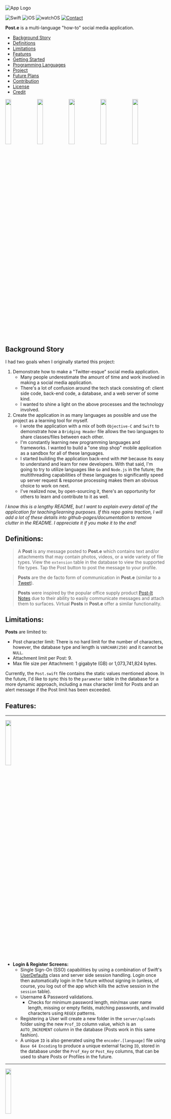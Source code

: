 ![App Logo](./images/demo_banner.png)

![Swift](https://img.shields.io/badge/Swift-5-orange?style=for-the-badge&logo=swift)
![iOS](https://img.shields.io/badge/iOS-16.2-red?style=for-the-badge&logo=apple)
![watchOS](https://img.shields.io/badge/watchOS-9.1-yellow?style=for-the-badge&logo=apple)
[![Contact](https://img.shields.io/badge/contact-scott.grivner@gmail.com-9cf?style=for-the-badge&logo=gmail)](mailto:scott.grivner@gmail.com)

**Post.e** is a multi-language "how-to" social media application.

- [Background Story](#background-story)
- [Definitions](#definitions)
- [Limitations](#limitations)
- [Features](#features)
- [Getting Started](#getting-started)
- [Programming Languages](#programming-languages)
- [Project](#project)
- [Future Plans](#future-plans)
- [Contribution](#contribution)
- [License](#license)
- [Credit](#credit)

<img src="./images/phone_feed.gif" width="19%" height="19%"/> <!-- Done -->
<img src="./images/phone_post.gif" width="19%" height="19%"/> <!-- Done -->
<img src="./images/phone_splash.png" width="19%" height="19%"/> <!-- Done -->
<img src="./images/phone_profile.gif" width="19%" height="19%"/> <!-- Done -->
<img src="./images/phone_interaction.gif" width="19%" height="19%"/> <!-- Done -->

## Background Story

I had two goals when I originally started this project:
1. Demonstrate how to make a "Twitter-esque" social media application.
    - Many people underestimate the amount of time and work involved in making a social media application.
    - There's a lot of confusion around the tech stack consisting of: client side code, back-end code, a database, and a web server of some kind.
    - I wanted to shine a light on the above processes and the technology involved.
2. Create the application in as many languages as possible and use the project as a learning tool for myself.
    - I wrote the application with a mix of both `Objective-C` and `Swift` to demonstrate how a `Bridging Header` file allows the two languages to share classes/files between each other. 
    - I'm constantly learning new programming languages and frameworks. I wanted to build a "one stop shop" mobile application as a sandbox for all of these languages.
    - I started building the application back-end with ``PHP`` because its easy to understand and learn for new developers. With that said, I'm going to try to utilize languages like ``Go`` and ``Node.js`` in the future; the multithreading capabilities of these languages to significantly speed up server request & response processing makes them an obvious choice to work on next.
    - I've realized now, by open-sourcing it, there's an opportunity for others to learn and contribute to it as well.
    
*I know this is a lengthy README, but I want to explain every detail of the application for teaching/learning purposes. If this repo gains traction, I will add a lot of these details into github-pages/documentation to remove clutter in the README. I appreciate it if you make it to the end!*

## Definitions:
> A **Post** is any message posted to **Post.e** which contains text and/or attachments that may contain photos, videos, or a wide variety of file types. View the `extension` table in the database to view the supported file types. Tap the Post button to post the message to your profile.

> **Posts** are the de facto form of communication in **Post.e** (similar to a [Tweet](https://help.twitter.com/en/resources/new-user-faq)).

> **Posts** were inspired by the popular office supply product [Post-It Notes](https://en.wikipedia.org/wiki/Post-it_Note) due to their ability to easily communicate messages and attach them to surfaces. Virtual **Posts** in **Post.e** offer a similar functionality. 

## Limitations:
**Posts** are limited to:
- Post character limit: There is no hard limit for the number of characters, however, the database type and length is `VARCHAR(250)` and it cannot be `NULL`.
- Attachment limit per Post: 9.
- Max file size per Attachment: 1 gigabyte (GB) or 1,073,741,824 bytes.

Currently, the `Post.swift` file contains the static values mentioned above. In the future, I'd like to sync this to the `parameter` table in the database for a more dynamic approach, including a max character limit for Posts and an alert message if the Post limit has been exceeded.

## Features:
--- 
<img src="./images/phone_login-register.gif" width="19%" height="19%"/>

- **Login & Register Screens:** 
    - Single Sign-On (SSO) capabilities by using a combination of Swift's [UserDefaults](https://developer.apple.com/documentation/foundation/userdefaults) class and server side session handling. Login once then automatically login in the future without signing in (unless, of course, you log out of the app which kills the active session in the `session` table).
    - Username & Password validations.
        - Checks for minimum password length, min/max user name length, missing or empty fields, matching passwords, and invalid characters using `REGEX` patterns. 
    - Registering a User will create a new folder in the `server/uploads` folder using the new `Prof_ID` column value, which is an `AUTO_INCREMENT` column in the database (Posts work in this same fashion).
    - A unique `ID` is also generated using the `encoder.[language]` file using `Base 64 Encoding` to produce a unique external facing `ID`, stored in the database under the `Prof_Key` or `Post_Key` columns, that can be used to share Posts or Profiles in the future.
---
<img src="./images/phone_config.gif" width="19%" height="19%"/>

- **Configure Programming Language Screens:** <br>
    - Pick the server side language you want **Post.e** to use. This will route the requests to the toggled language folder.
---
<img src="./images/phone_feed.gif" width="19%" height="19%"/>

- **Feed Screen:** <br>
    - Sort Posts by *Newest*:
        - *Newest* consists of the most *recent* posts using the `Post_Created` date column in descending order.
        - `WHERE Post_Created DESC`.
    - Sort Posts by *Home* experience:
        - *Home* uses a number of columns to create a fun user feed experience using the below `WHERE` clause:
        - `WHERE Post_Love_Count DESC, Post_Pin_Count DESC, Post_Reply_Count, Post_Created DESC`.
    - Click on the Profile name to segue to the users Profile screen.
---
<img src="./images/phone_interaction.gif" width="19%" height="19%"/>

- **Interaction Screen:** <br>
    - View New Users on the App.
    - Click on the Profile name to segue to the users Profile screen.
    - Follow or Unfollow users directly from this screen.
---
<img src="./images/phone_profile.gif" width="19%" height="19%"/>

- **Profile Screen:** <br>
    - Interactive Follower, Following, and Post count buttons that will segue to the Interaction screen when clicked.
    - Profile picture display.
    - Click the Profile tab icon to scroll to the top.
    - Pull refresh to get the most recent Posts.
    - Post button to create new Posts.
    - Order your Posts on your Profile Feed by: Newest, Oldest, Loved, Pinned, Replied counts in descending order.
    - Edit Profile
        - Change your Profile picture (take a photo or select one from your library).
        - Remove your Profile picture - setting it to the default placeholder image.
        - Update your Profile Username (it must be unique) and Profile Name.
        - Delete your Profile.
    - Scroll to the bottom of the Table, Posts will load in 25 Post chunks. If the Post # > 25, a request will be sent to the server and an activity indicator will be shown in the Table footer as it fetches the next chunk of 25.
    - Within the Post Cell:
        - Preview & Save Attachments.
        - Pin a Post (which will be displayed on your own Profile).
        - Reply to a Post.
        - Love a Post.
    - Click on the Profile name to segue to the users Profile screen.
---
<img src="./images/phone_post.gif" width="19%" height="19%"/><img src="./images/phone_attachments.png" width="19%" height="19%"/>

- **Post Screen:** <br>
    - Type up a Post.
    - Cancel the Post by clicking the Cancel button or the visible Profile Screen.
    - Add Photos/Videos from your Camera or Photo Library.
    - Add Attachments (**Post.e** comes with a demo directory with a few files ready to select) - see screenshot above.
    - Submit the Post to the server.
---
<img src="./images/phone_settings-logout.gif" width="19%" height="19%"/>

- **Settings:** <br>
    - About section to view the current **Post.e** version number (derived from the `info.plist` value of `CFBundleShortVersionString`).
    - Open Source Libraries used to create **Post.e** and their related LICENSE files.
    - Language Selection displays your current Device Language, available Languages supported by **Post.e** as well as a link to your Settings screen to change your device language (this will cause the application to restart per Apple).
    - Directory Settings displays your current folder directory used to select files for Post Attachments. Toggle the "Use Sample Directory" switch to use the sample files provided with **Post.e** by default or not.
    - Change your Password
    - Logout of the Application (which will also kill the session on the server).
---
 <img src="./images/watch_support.gif" width="30%" height="30%"/>

- **watchOS Support:** <br>
    - Post to your Profile using audio to text or by typing in the text using the watch keyboard.
---
<img src="./images/phone_language_support.gif" width="19%" height="19%"/><img src="./images/watch_language_support.png" width="19%" height="19%"/>

- **Language Support:** <br>
    - English and Russian language support using [Localization](https://developer.apple.com/localization/). Query the `language` table in the database to view the supported languages.
---
<img src="./images/phone_dark_support.gif" width="19%" height="19%"/>

- **Dark Mode Support:** <br>
    - Easily toggle Designs between Light and Dark Mode.
---
- **API:**
    - Navigate to the `api` folder to access the API collection `.json` file used to import APIs into Postman. 
    - Open the `apis.[language]` file to view the list of available APIs and usage. 
    
## Getting Started
- Download the application from here, Github.
- Place the `server` file on your web server.
- Ensure you have the proper language frameworks and versions installed that you're integrating **Post.e** with. 
    - See [Programming Languages](#programming-languages) below for the current list of version numbers.
- Import the provided `MySQL` database structure into your database using either the `db/mysql/post-e.sql` file or the `db/mysql/post-e_demo.sql` file.
    - The `post-e.sql` file is a blank/empty database/sandbox.
    - The `post-e_demo.sql` file contains sample data (recommended for demoing or learning purposes).
- Edit the `resources/config.ini` file with your database credentials.
    - This will be used to connect to the database in all language variations. 
- Ensure the proper ports are open for your `localhost` web server and database.
- Run the **Post.e** app in `Xcode` located in the `mobile/ios` folder.
    - Change your scheme to `Post.e-Test` to view Profile ID and Post ID values in the Tableview.
    - **Post.e** was tested with the following devices/simulators:
        - iPhone 14 Pro Max
        - iPhone 14 Plus
        - Apple Watch Series 8 (41mm)
        - Apple Watch Series 8 (45mm)
        - More Devices to be added in the future (layouts may vary due to constraint issues depending on your unsupported Device)
- Login with the following:
    - If you're using the Demo database, login with the following credentials: 
        - **User:** Demo123
        - **Password:** appdev123
    - If you're using the empty database, you will have to build up the app database by registering new users.
- Click Login! Enjoy!

**NOTE:** 
- All of the demo accounts in the database use this same password above. 
- Passwords are hashed using `SHA512` and `Salted`.
- The demo accounts consist of quotes from famous individuals that have inspired me through their works and words.

## Programming Languages

Below is a running list of languages currently supported by **Post.e**:

| **Language & Progress:**                                                                                            | **Version** |
|---------------------------------------------------------------------------------------------------------------------|-------------|
|  ![Swift](https://img.shields.io/badge/Swift-complete-success?style=for-the-badge&logo=swift)                       | 5.7         |
|  ![Obj-C](https://img.shields.io/badge/Obj--C-complete-success?style=for-the-badge&logo=apple)                      | 4.0         |
|  ![PHP](https://img.shields.io/badge/PHP-complete-success?style=for-the-badge&logo=php)                             | 8.1.6       |
|  ![Python](https://img.shields.io/badge/Python-in_progress-important?style=for-the-badge&logo=python)               | 3.11.0      |
|  ![Node.js](https://img.shields.io/badge/Node.js-in_progress-important?style=for-the-badge&logo=nodejs)             | 18.12.1     |
|  ![Ruby](https://img.shields.io/badge/Ruby-in_progress-important?style=for-the-badge&logo=ruby)                     | 2.6.10      |
|  ![Go](https://img.shields.io/badge/Go-in_progress-important?style=for-the-badge&logo=go)                           | 1.19.3      |
|  ![Rust](https://img.shields.io/badge/Rust-open-critical?style=for-the-badge&logo=rust)                             | 1.64.0      |
|  ![Perl](https://img.shields.io/badge/Perl-open-critical?style=for-the-badge&logo=perl)                             | 5.30.3      |
|  ![Java](https://img.shields.io/badge/Java-open-critical?style=for-the-badge)                                       | 17.0.5      |
|  ![MariaDB](https://img.shields.io/badge/MySQL-complete-success?style=for-the-badge&logo=mysql)                     | 10.4.21     |

## Project

Please reference the GitHub Project tab inside this Repo to get a good understanding where I'm currently at with the overall project. Issues and enhancements will also be tracked there as well.

## Future Plans

- Besides making **Post.e** compatible with more back-end languages, devices, and the tasks mentioned in the Backlog (i.e. Editing Posts, Push Notifications, etc.), I'm considering eventually hosting it on a server so it's not constrained to a local environment. This way, the demo will have a sandbox for everyone to interact in. I don't plan on making it an actual social media app - it was created as a learning tool for all, and I'd like to keep it that way.
- I designed the app icons and banners myself, however, as you all know - Design is a full time job and hard to balance with programming. A lot of the buttons and interactive icons were taken from free design websites. I'd like to eventually create and plug in custom designs into the application for a better user experience and flow.
- I intend to add more documentation around app navigation as well as an in-depth dive into the underlying technology used within the app. As I mentioned above, I want this to be used as a learning tool and solid documentation is a *must have* as a teaching tool; I will probably utilize github-pages for documentation (stay tuned).

## Contribution

I'm looking forward to working with others on this project over time (of course, when time is permitted) and seeing where it goes. Feel free to Fork the Repo and submit a Pull Request if you've contributed to it in some way. If you're going to Fork the project or Clone it for your own purposes, all I ask is that you follow the attached license as well as giving me credit using the below **Credit** block. I spent a lot of time on this and I'm proud of how it turned out, I'm more than happy to open-source it to help others as long as credit is given and no profit is gained from it in return; this is "the people's" social media app. 

Feel free to reach out to me using my email below if you have any questions or suggestions.

Thanks and enjoy! (and I appreciate it if you've read this far - you're a legend!)

## License
**Post.e** is released under the **GNU GPLv3 License**. [See LICENSE](LICENSE) for details.

## Credit
**Author:** Scott Grivner <br>
**Email:** scott.grivner@gmail.com <br>
**Website:** [scottgrivner.dev](https://www.scottgriv.dev) <br>
**Reference:** [Main Branch](https://github.com/scottgriv/Post.e) <br>
<img src="./images/demo_icon.png" width="5%" height="5%"/>